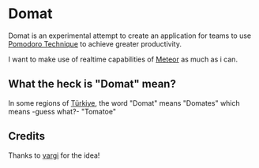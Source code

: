 Domat
=====

Domat is an experimental attempt to create an application for teams to use [Pomodoro Technique](http://pomodorotechnique.com/) to achieve greater productivity.

I want to make use of realtime capabilities of [Meteor](http://www.meteor.com/) as much as i can. 

What the heck is "Domat" mean?
------------------------------

In some regions of [Türkiye](http://en.wikipedia.org/wiki/T%C3%BCrkiye), the word "Domat" means "Domates" which means -guess what?- "Tomatoe"

Credits
-------

Thanks to [vargi](https://github.com/vargi/) for the idea!

